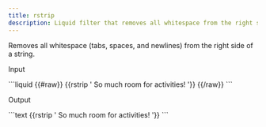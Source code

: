 ```yaml
---
title: rstrip
description: Liquid filter that removes all whitespace from the right side of a string.
---
```

Removes all whitespace (tabs, spaces, and newlines) from the right side of a string.
<p class="code-label">Input</p>
```liquid
{{#raw}}
{{rstrip '          So much room for activities!          '}}
{{/raw}}
```
<p class="code-label">Output</p>
```text
{{rstrip '          So much room for activities!          '}}
```